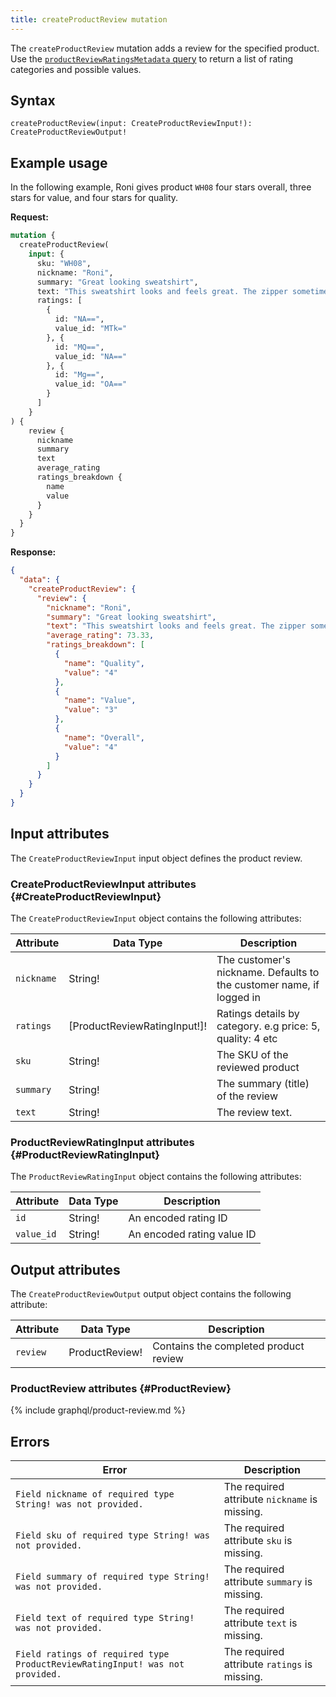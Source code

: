 ```yaml
---
title: createProductReview mutation
---
```


The `createProductReview` mutation adds a review for the specified product. Use the [`productReviewRatingsMetadata` query]({{page.baseurl}}/graphql/queries/product-review-ratings-metadata.html) to return a list of rating categories and possible values.

## Syntax

`createProductReview(input: CreateProductReviewInput!): CreateProductReviewOutput!`

## Example usage

In the following example, Roni gives product `WH08` four stars overall, three stars for value, and four stars for quality.

**Request:**

```graphql
mutation {
  createProductReview(
    input: {
      sku: "WH08",
      nickname: "Roni",
      summary: "Great looking sweatshirt",
      text: "This sweatshirt looks and feels great. The zipper sometimes sticks a bit.",
      ratings: [
        {
          id: "NA==",
          value_id: "MTk="
        }, {
          id: "MQ==",
          value_id: "NA=="
        }, {
          id: "Mg==",
          value_id: "OA=="
        }
      ]
    }
) {
    review {
      nickname
      summary
      text
      average_rating
      ratings_breakdown {
        name
        value
      }
    }
  }
}
```

**Response:**

```json
{
  "data": {
    "createProductReview": {
      "review": {
        "nickname": "Roni",
        "summary": "Great looking sweatshirt",
        "text": "This sweatshirt looks and feels great. The zipper sometimes sticks a bit.",
        "average_rating": 73.33,
        "ratings_breakdown": [
          {
            "name": "Quality",
            "value": "4"
          },
          {
            "name": "Value",
            "value": "3"
          },
          {
            "name": "Overall",
            "value": "4"
          }
        ]
      }
    }
  }
}
```

## Input attributes

The `CreateProductReviewInput` input object defines the product review.

### CreateProductReviewInput attributes {#CreateProductReviewInput}

The `CreateProductReviewInput` object contains the following attributes:

Attribute |  Data Type | Description
--- | --- | ---
`nickname` | String! | The customer's nickname. Defaults to the customer name, if logged in
`ratings` | [ProductReviewRatingInput!]! | Ratings details by category. e.g price: 5, quality: 4 etc
`sku` | String! | The SKU of the reviewed product
`summary` | String! | The summary (title) of the review
`text` | String! | The review text.

### ProductReviewRatingInput attributes {#ProductReviewRatingInput}

The `ProductReviewRatingInput` object contains the following attributes:

Attribute |  Data Type | Description
--- | --- | ---
`id` | String! | An encoded rating ID
`value_id` | String! | An encoded rating value ID

## Output attributes

The `CreateProductReviewOutput` output object contains the following attribute:

Attribute |  Data Type | Description
--- | --- | ---
`review` | ProductReview! | Contains the completed product review

### ProductReview attributes {#ProductReview}

{% include graphql/product-review.md %}

## Errors

Error | Description
--- | ---
`Field nickname of required type String! was not provided.` | The required attribute `nickname` is missing.
`Field sku of required type String! was not provided.` | The required attribute `sku` is missing.
`Field summary of required type String! was not provided.` | The required attribute `summary` is missing.
`Field text of required type String! was not provided.` | The required attribute `text` is missing.
`Field ratings of required type ProductReviewRatingInput! was not provided.` | The required attribute `ratings` is missing.
